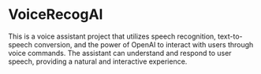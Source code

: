 # VoiceRecogAI

This is a voice assistant project that utilizes speech recognition, text-to-speech conversion, and the power of OpenAI to interact with users through voice commands. The assistant can understand and respond to user speech, providing a natural and interactive experience.
